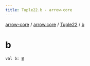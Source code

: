 ```yaml
---
title: Tuple22.b - arrow-core
---
```


[arrow-core](../../index.html) / [arrow.core](../index.html) / [Tuple22](index.html) / [b](./b.html)

# b

`val b: `[`B`](index.html#B)